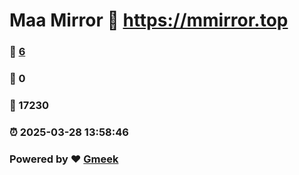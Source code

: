 # Maa Mirror :link: https://mmirror.top 
### :page_facing_up: [6](https://mmirror.top/tag.html) 
### :speech_balloon: 0 
### :hibiscus: 17230 
### :alarm_clock: 2025-03-28 13:58:46 
### Powered by :heart: [Gmeek](https://github.com/Meekdai/Gmeek)
